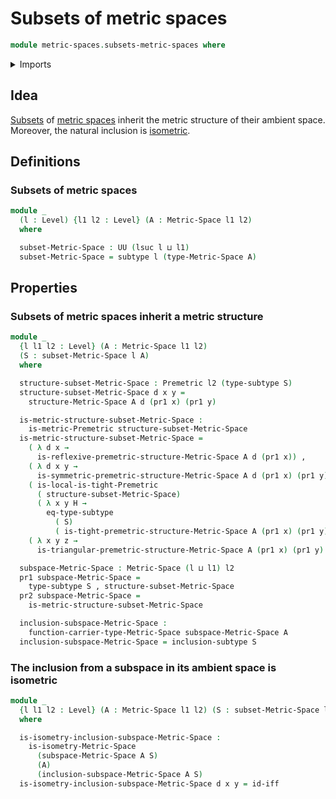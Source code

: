 # Subsets of metric spaces

```agda
module metric-spaces.subsets-metric-spaces where
```

<details><summary>Imports</summary>

```agda
open import foundation.dependent-pair-types
open import foundation.logical-equivalences
open import foundation.subtypes
open import foundation.universe-levels

open import metric-spaces.functions-metric-spaces
open import metric-spaces.isometry-metric-spaces
open import metric-spaces.metric-spaces
open import metric-spaces.metric-structures
open import metric-spaces.premetric-structures
```

</details>

## Idea

[Subsets](foundation.subtypes.md) of
[metric spaces](metric-spaces.metric-spaces.md) inherit the metric structure of
their ambient space. Moreover, the natural inclusion is
[isometric](metric-spaces.isometry-metric-spaces.md).

## Definitions

### Subsets of metric spaces

```agda
module _
  (l : Level) {l1 l2 : Level} (A : Metric-Space l1 l2)
  where

  subset-Metric-Space : UU (lsuc l ⊔ l1)
  subset-Metric-Space = subtype l (type-Metric-Space A)
```

## Properties

### Subsets of metric spaces inherit a metric structure

```agda
module _
  {l l1 l2 : Level} (A : Metric-Space l1 l2)
  (S : subset-Metric-Space l A)
  where

  structure-subset-Metric-Space : Premetric l2 (type-subtype S)
  structure-subset-Metric-Space d x y =
    structure-Metric-Space A d (pr1 x) (pr1 y)

  is-metric-structure-subset-Metric-Space :
    is-metric-Premetric structure-subset-Metric-Space
  is-metric-structure-subset-Metric-Space =
    ( λ d x →
      is-reflexive-premetric-structure-Metric-Space A d (pr1 x)) ,
    ( λ d x y →
      is-symmetric-premetric-structure-Metric-Space A d (pr1 x) (pr1 y)) ,
    ( is-local-is-tight-Premetric
      ( structure-subset-Metric-Space)
      ( λ x y H →
        eq-type-subtype
          ( S)
          ( is-tight-premetric-structure-Metric-Space A (pr1 x) (pr1 y) H))) ,
    ( λ x y z →
      is-triangular-premetric-structure-Metric-Space A (pr1 x) (pr1 y) (pr1 z))

  subspace-Metric-Space : Metric-Space (l ⊔ l1) l2
  pr1 subspace-Metric-Space =
    type-subtype S , structure-subset-Metric-Space
  pr2 subspace-Metric-Space =
    is-metric-structure-subset-Metric-Space

  inclusion-subspace-Metric-Space :
    function-carrier-type-Metric-Space subspace-Metric-Space A
  inclusion-subspace-Metric-Space = inclusion-subtype S
```

### The inclusion from a subspace in its ambient space is isometric

```agda
module _
  {l l1 l2 : Level} (A : Metric-Space l1 l2) (S : subset-Metric-Space l A)
  where

  is-isometry-inclusion-subspace-Metric-Space :
    is-isometry-Metric-Space
      (subspace-Metric-Space A S)
      (A)
      (inclusion-subspace-Metric-Space A S)
  is-isometry-inclusion-subspace-Metric-Space d x y = id-iff
```
